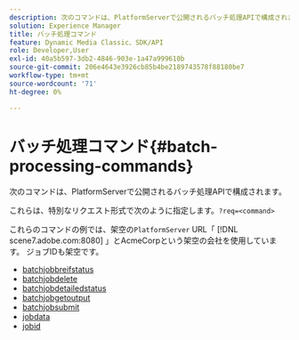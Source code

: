 ```yaml
---
description: 次のコマンドは、PlatformServerで公開されるバッチ処理APIで構成されます。
solution: Experience Manager
title: バッチ処理コマンド
feature: Dynamic Media Classic、SDK/API
role: Developer,User
exl-id: 40a5b597-3db2-4846-903e-1a47a999610b
source-git-commit: 206e4643e3926cb85b4be2189743578f88180be7
workflow-type: tm+mt
source-wordcount: '71'
ht-degree: 0%

---
```


# バッチ処理コマンド{#batch-processing-commands}

次のコマンドは、PlatformServerで公開されるバッチ処理APIで構成されます。

これらは、特別なリクエスト形式で次のように指定します。`?req=<command>`

これらのコマンドの例では、架空の`PlatformServer` URL「 [!DNL scene7.adobe.com:8080] 」とAcmeCorpという架空の会社を使用しています。 ジョブIDも架空です。

* [batchjobbreifstatus](r-batchjobbriefstatus.md)
* [batchjobdelete](r-batchjobdelete.md)
* [batchjobdetailedstatus](r-batchjobdetailedstatus.md)
* [batchjobgetoutput](r-batchjobgetoutput.md)
* [batchjobsubmit](r-batchjobsubmit.md)
* [jobdata](r-jobdata.md)
* [jobid](r-jobid.md)
